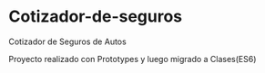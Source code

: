 # Cotizador-de-seguros

Cotizador de Seguros de Autos

Proyecto realizado con Prototypes y luego migrado a Clases(ES6)
